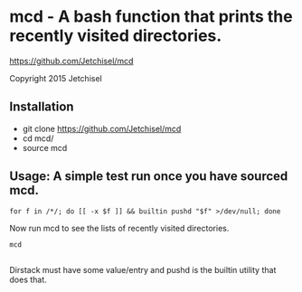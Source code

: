 # mcd - A bash function that prints the recently visited directories.

https://github.com/Jetchisel/mcd

Copyright 2015 Jetchisel

## Installation
* git clone https://github.com/Jetchisel/mcd
* cd mcd/
* source mcd

## Usage: A simple test run once you have sourced mcd.
```shell
for f in /*/; do [[ -x $f ]] && builtin pushd "$f" >/dev/null; done
```

Now run mcd to see the lists of recently visited directories.
```shell
mcd
```
##
Dirstack must have some value/entry and pushd is the builtin utility that does that.
